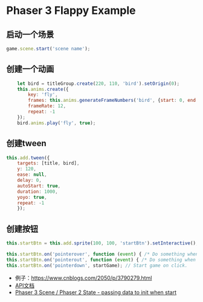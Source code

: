# Phaser 3 Flappy Example

## 启动一个场景

```javascript
game.scene.start('scene name');
```

## 创建一个动画

```javascript
    let bird = titleGroup.create(220, 110, 'bird').setOrigin(0);
    this.anims.create({
        key: 'fly',
        frames: this.anims.generateFrameNumbers('bird', {start: 0, end: 3}),
        frameRate: 12,
        repeat: -1
    });
    bird.anims.play('fly', true);
```

## 创建tween

```javascript
this.add.tween({
    targets: [title, bird],
    y: 120,
    ease: null,
    delay: 0,
    autoStart: true,
    duration: 1000,
    yoyo: true,
    repeat: -1
    });
```

## 创建按钮

```javascript
this.startBtn = this.add.sprite(100, 100, 'startBtn').setInteractive();

this.startBtn.on('pointerover', function (event) { /* Do something when the mouse enters */ });
this.startBtn.on('pointerout', function (event) { /* Do something when the mouse exits. */ });
this.startBtn.on('pointerdown', startGame); // Start game on click.
```

* 例子：https://www.cnblogs.com/2050/p/3790279.html
* [API文档](https://photonstorm.github.io/phaser3-docs/index.html)
* [Phaser 3 Scene / Phaser 2 State - passing data to init when start](http://www.html5gamedevs.com/topic/36148-phaser-3-scene-phaser-2-state-passing-data-to-init-when-start/)